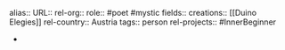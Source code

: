 alias::
URL::
rel-org::
role:: #poet #mystic
fields::
creations:: [[Duino Elegies]]
rel-country:: Austria
tags:: person
rel-projects:: #InnerBeginner



-
